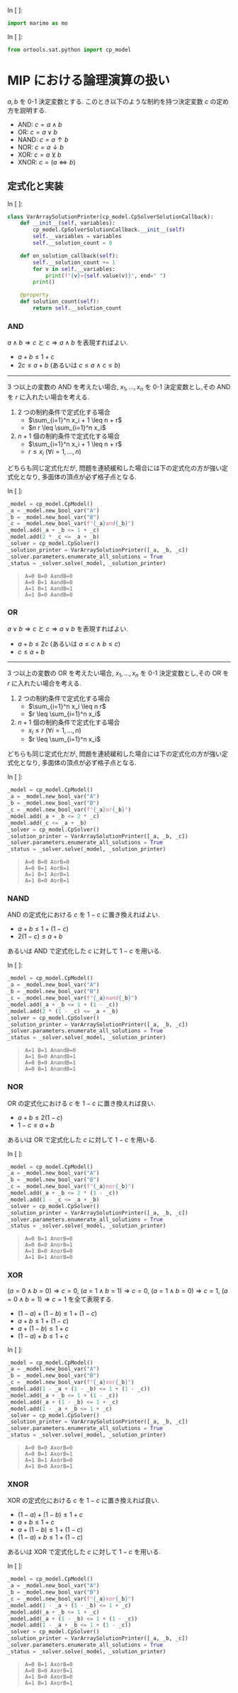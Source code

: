 In [ ]:
```python
import marimo as mo
```


In [ ]:
```python
from ortools.sat.python import cp_model
```


# MIP における論理演算の扱い

$a, b$ を 0-1 決定変数とする.
このとき以下のような制約を持つ決定変数 $c$ の定め方を説明する.

- AND: $c = a \land b$
- OR: $c = a \lor b$
- NAND: $c = a \uparrow b$
- NOR: $c = a \downarrow b$
- XOR: $c = a \veebar b$
- XNOR: $c = (a \Leftrightarrow b)$

## 定式化と実装

In [ ]:
```python
class VarArraySolutionPrinter(cp_model.CpSolverSolutionCallback):
    def __init__(self, variables):
        cp_model.CpSolverSolutionCallback.__init__(self)
        self.__variables = variables
        self.__solution_count = 0

    def on_solution_callback(self):
        self.__solution_count += 1
        for v in self.__variables:
            print(f"{v}={self.value(v)}", end=" ")
        print()

    @property
    def solution_count(self):
        return self.__solution_count
```


### AND

$a \land b \Rightarrow c$ と $c \Rightarrow a \land b$ を表現すればよい.

- $a + b \leq 1 + c$
- $2 c \leq a + b$ (あるいは $c \leq a \ \land \ c \leq b$)

---

3 つ以上の変数の AND を考えたい場合,
$x_1, \dots, x_n$ を 0-1 決定変数とし,その AND を $r$ に入れたい場合を考える.

1. $2$ つの制約条件で定式化する場合
    - $\sum_{i=1}^n x_i + 1 \leq n + r$
    - $n r \leq \sum_{i=1}^n x_i$
1. $n + 1$ 個の制約条件で定式化する場合
    - $\sum_{i=1}^n x_i + 1 \leq n + r$
    - $r \leq x_i \ (\forall i = 1, \dots, n)$

どちらも同じ定式化だが, 問題を連続緩和した場合には下の定式化の方が強い定式化となり,
多面体の頂点が必ず格子点となる.

In [ ]:
```python
_model = cp_model.CpModel()
_a = _model.new_bool_var("A")
_b = _model.new_bool_var("B")
_c = _model.new_bool_var(f"{_a}and{_b}")
_model.add(_a + _b <= 1 + _c)
_model.add(2 * _c <= _a + _b)
_solver = cp_model.CpSolver()
_solution_printer = VarArraySolutionPrinter([_a, _b, _c])
_solver.parameters.enumerate_all_solutions = True
_status = _solver.solve(_model, _solution_printer)
```


> ```
> A=0 B=0 AandB=0 
> A=0 B=1 AandB=0 
> A=1 B=1 AandB=1 
> A=1 B=0 AandB=0 
> 
> ```



### OR

$a \lor b \Rightarrow c$ と $c \Rightarrow a \lor b$ を表現すればよい.

- $a + b \leq 2 c$ (あるいは $a \leq c \ \land \ b \leq c$)
- $c \leq a + b$

---

3 つ以上の変数の OR を考えたい場合,
$x_1, \dots, x_n$ を 0-1 決定変数とし,その OR を $r$ に入れたい場合を考える.

1. $2$ つの制約条件で定式化する場合
    - $\sum_{i=1}^n x_i \leq n r$
    - $r \leq \sum_{i=1}^n x_i$
1. $n + 1$ 個の制約条件で定式化する場合
    - $x_i \leq r \ (\forall i = 1, \dots, n)$
    - $r \leq \sum_{i=1}^n x_i$

どちらも同じ定式化だが, 問題を連続緩和した場合には下の定式化の方が強い定式化となり,
多面体の頂点が必ず格子点となる.

In [ ]:
```python
_model = cp_model.CpModel()
_a = _model.new_bool_var("A")
_b = _model.new_bool_var("B")
_c = _model.new_bool_var(f"{_a}or{_b}")
_model.add(_a + _b <= 2 * _c)
_model.add(_c <= _a + _b)
_solver = cp_model.CpSolver()
_solution_printer = VarArraySolutionPrinter([_a, _b, _c])
_solver.parameters.enumerate_all_solutions = True
_status = _solver.solve(_model, _solution_printer)
```


> ```
> A=0 B=0 AorB=0 
> A=0 B=1 AorB=1 
> A=1 B=1 AorB=1 
> A=1 B=0 AorB=1 
> 
> ```



### NAND

AND の定式化における $c$ を $1 - c$ に置き換えればよい.

- $a + b \leq 1 + (1 - c)$
- $2 (1 - c) \leq a + b$

あるいは AND で定式化した $c$ に対して $1 - c$ を用いる.

In [ ]:
```python
_model = cp_model.CpModel()
_a = _model.new_bool_var("A")
_b = _model.new_bool_var("B")
_c = _model.new_bool_var(f"{_a}nand{_b}")
_model.add(_a + _b <= 1 + (1 - _c))
_model.add(2 * (1 - _c) <= _a + _b)
_solver = cp_model.CpSolver()
_solution_printer = VarArraySolutionPrinter([_a, _b, _c])
_solver.parameters.enumerate_all_solutions = True
_status = _solver.solve(_model, _solution_printer)
```


> ```
> A=1 B=1 AnandB=0 
> A=1 B=0 AnandB=1 
> A=0 B=0 AnandB=1 
> A=0 B=1 AnandB=1 
> 
> ```



### NOR

OR の定式化における $c$ を $1 - c$ に置き換えれば良い.

- $a + b \leq 2 (1 - c)$
- $1 - c \leq a + b$

あるいは OR で定式化した $c$ に対して $1 - c$ を用いる.

In [ ]:
```python
_model = cp_model.CpModel()
_a = _model.new_bool_var("A")
_b = _model.new_bool_var("B")
_c = _model.new_bool_var(f"{_a}nor{_b}")
_model.add(_a + _b <= 2 * (1 - _c))
_model.add(1 - _c <= _a + _b)
_solver = cp_model.CpSolver()
_solution_printer = VarArraySolutionPrinter([_a, _b, _c])
_solver.parameters.enumerate_all_solutions = True
_status = _solver.solve(_model, _solution_printer)
```


> ```
> A=0 B=1 AnorB=0 
> A=0 B=0 AnorB=1 
> A=1 B=0 AnorB=0 
> A=1 B=1 AnorB=0 
> 
> ```



### XOR

$(a = 0 \land b = 0) \Rightarrow c = 0$, $(a = 1 \land b = 1) \Rightarrow c = 0$, $(a = 1 \land b = 0) \Rightarrow c = 1$, $(a = 0 \land b = 1) \Rightarrow c = 1$ を全て表現する.

- $(1 - a) + (1 - b) \leq 1 + (1 - c)$
- $a + b \leq 1 + (1 - c)$
- $a + (1 - b) \leq 1 + c$
- $(1 - a) + b \leq 1 + c$

In [ ]:
```python
_model = cp_model.CpModel()
_a = _model.new_bool_var("A")
_b = _model.new_bool_var("B")
_c = _model.new_bool_var(f"{_a}xor{_b}")
_model.add(1 - _a + (1 - _b) <= 1 + (1 - _c))
_model.add(_a + _b <= 1 + (1 - _c))
_model.add(_a + (1 - _b) <= 1 + _c)
_model.add(1 - _a + _b <= 1 + _c)
_solver = cp_model.CpSolver()
_solution_printer = VarArraySolutionPrinter([_a, _b, _c])
_solver.parameters.enumerate_all_solutions = True
_status = _solver.solve(_model, _solution_printer)
```


> ```
> A=0 B=0 AxorB=0 
> A=0 B=1 AxorB=1 
> A=1 B=1 AxorB=0 
> A=1 B=0 AxorB=1 
> 
> ```



### XNOR

XOR の定式化における $c$ を $1 - c$ に置き換えれば良い.

- $(1 - a) + (1 - b) \leq 1 + c$
- $a + b \leq 1 + c$
- $a + (1 - b) \leq 1 + (1 - c)$
- $(1 - a) + b \leq 1 + (1 - c)$

あるいは XOR で定式化した $c$ に対して $1 - c$ を用いる.

In [ ]:
```python
_model = cp_model.CpModel()
_a = _model.new_bool_var("A")
_b = _model.new_bool_var("B")
_c = _model.new_bool_var(f"{_a}xor{_b}")
_model.add(1 - _a + (1 - _b) <= 1 + _c)
_model.add(_a + _b <= 1 + _c)
_model.add(_a + (1 - _b) <= 1 + (1 - _c))
_model.add(1 - _a + _b <= 1 + (1 - _c))
_solver = cp_model.CpSolver()
_solution_printer = VarArraySolutionPrinter([_a, _b, _c])
_solver.parameters.enumerate_all_solutions = True
_status = _solver.solve(_model, _solution_printer)
```


> ```
> A=0 B=1 AxorB=0 
> A=0 B=0 AxorB=1 
> A=1 B=0 AxorB=0 
> A=1 B=1 AxorB=1 
> 
> ```


